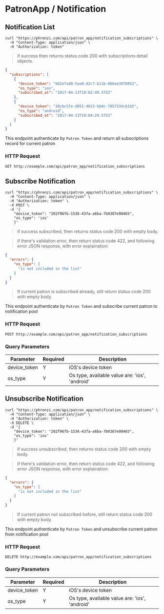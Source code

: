 # PatronApp / Notification

## Notification List
```shell
curl "https://phrenzi.com/api/patron_app/notification_subscriptions" \
  -H "Content-Type: application/json" \
  -H "Authorization: token"
```

> if success then returns status code 200 with subscriptions detail objects.


```json
{
  "subscriptions": [
    {
      "device_token": "b62efad0-5ae8-42c7-b11b-860ae3078952",
      "os_type": "ios",
      "subscribed_at": "2017-04-13T10:02:49.575Z"
    },
    {
      "device_token": "38cbc5fe-d051-4015-b8dc-7857334c61b5",
      "os_type": "android",
      "subscribed_at": "2017-04-13T10:04:29.575Z"
    }
  ]
}
```

This endpoint authenticate by `Patron Token` and return all subscriptions record for current patron

### HTTP Request

`GET http://example.com/api/patron_app/notification_subscriptions`

## Subscribe Notification

```shell
curl "https://phrenzi.com/api/patron_app/notification_subscriptions" \
  -H "Content-Type: application/json" \
  -H "Authorization: token" \
  -X POST \
  -d '{
    "device_token": "202f96fb-1536-43fa-a6ba-7b0387e90465",
    "os_type": 'ios'
    }'
```

> if success subscribed, then returns status code 200 with empty body.

> if there's validation error, then return status code 422, and following error JSON
> response, with error explaination:

```json
{
  "errors": {
    "os_type": [
      "is not included in the list"
    ]
  }
}
```

> If current patron is subscribed already, still return status code 200 with empty body.


This endpoint authenticate by `Patron Token` and subscribe current patron to notification pool

### HTTP Request

`POST http://example.com/api/patron_app/notification_subscriptions`

### Query Parameters

Parameter | Required | Description
--------- | ----------- | -----------
device_token | Y | iOS's device token
os_type | Y | Os type, available value are: 'ios', 'android'


## Unsubscribe Notification

```shell
curl "https://phrenzi.com/api/patron_app/notification_subscriptions" \
  -H "Content-Type: application/json" \
  -H "Authorization: token" \
  -X DELETE \
  -d '{
    "device_token": "202f96fb-1536-43fa-a6ba-7b0387e90465",
    "os_type": 'ios'
    }'
```

> if success unsubscribed, then returns status code 200 with empty body.

> if there's validation error, then return status code 422, and following error JSON
> response, with error explaination:

```json
{
  "errors": {
    "os_type": [
      "is not included in the list"
    ]
  }
}
```

> If current patron not subscribed before, still return status code 200 with empty body.


This endpoint authenticate by `Patron Token` and unsubscribe current patron from notification pool

### HTTP Request

`DELETE http://example.com/api/patron_app/notification_subscriptions`


### Query Parameters

Parameter | Required | Description
--------- | ----------- | -----------
device_token | Y | iOS's device token
os_type | Y | Os type, available value are: 'ios', 'android'
